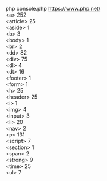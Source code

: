 php console.php https://www.php.net/ <br>
&lt;a&gt; 252 <br>
&lt;article&gt; 25 <br>
&lt;aside&gt; 1 <br>
&lt;b&gt; 3 <br>
&lt;body&gt; 1 <br>
&lt;br&gt; 2 <br>
&lt;dd&gt; 82 <br>
&lt;div&gt; 75 <br>
&lt;dl&gt; 4 <br>
&lt;dt&gt; 16 <br>
&lt;footer&gt; 1 <br>
&lt;form&gt; 1 <br>
&lt;h&gt; 25 <br>
&lt;header&gt; 25 <br>
&lt;i&gt; 1 <br>
&lt;img&gt; 4 <br>
&lt;input&gt; 3 <br>
&lt;li&gt; 20 <br>
&lt;nav&gt; 2 <br>
&lt;p&gt; 131 <br>
&lt;script&gt; 7 <br>
&lt;section&gt; 1 <br>
&lt;span&gt; 2 <br>
&lt;strong&gt; 9 <br>
&lt;time&gt; 25 <br>
&lt;ul&gt; 7 <br>
